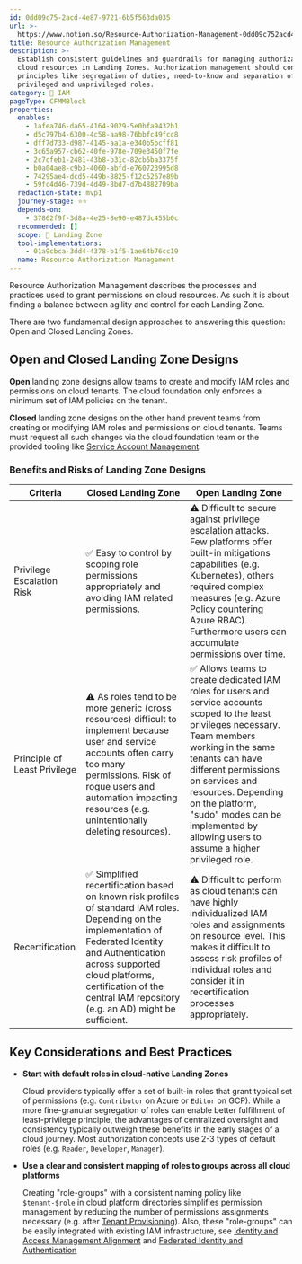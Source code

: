 ```yaml
---
id: 0dd09c75-2acd-4e87-9721-6b5f563da035
url: >-
  https://www.notion.so/Resource-Authorization-Management-0dd09c752acd4e8797216b5f563da035
title: Resource Authorization Management
description: >-
  Establish consistent guidelines and guardrails for managing authorization to
  cloud resources in Landing Zones. Authorization management should consider key
  principles like segregation of duties, need-to-know and separation of
  privileged and unprivileged roles.
category: 🔐 IAM
pageType: CFMMBlock
properties:
  enables:
    - 1afea746-da65-4164-9029-5e0bfa9432b1
    - d5c797b4-6300-4c58-aa98-76bbfc49fcc8
    - dff7d733-d987-4145-aa1a-e340b5bcff81
    - 3c65a957-cb62-40fe-978e-709e3450f7fe
    - 2c7cfeb1-2481-43b8-b31c-82cb5ba3375f
    - b0a04ae8-c9b3-4060-abfd-e760723995d8
    - 74295ae4-dcd5-449b-8825-f12c5267e89b
    - 59fc4d46-739d-4d49-8bd7-d7b4882709ba
  redaction-state: mvp1
  journey-stage: ⭐️⭐️
  depends-on:
    - 37862f9f-3d8a-4e25-8e90-e487dc455b0c
  recommended: []
  scope: 🛬 Landing Zone
  tool-implementations:
    - 01a9cbca-3dd4-4378-b1f5-1ae64b76cc19
  name: Resource Authorization Management
---
```


Resource Authorization Management describes the processes and practices used to grant permissions on cloud resources. As such it is about finding a balance between agility and control for each Landing Zone.

There are two fundamental design approaches to answering this question: Open and Closed Landing Zones.

## Open and Closed Landing Zone Designs

**Open** landing zone designs allow teams to create and modify IAM roles and permissions on cloud tenants. The cloud foundation only enforces a minimum set of IAM policies on the tenant.  

**Closed** landing zone designs on the other hand prevent teams from creating or modifying IAM roles and permissions on cloud tenants. Teams must request all such changes via the cloud foundation team or the provided tooling like [Service Account Management](./service-account-management.md).

### Benefits and Risks of Landing Zone Designs

<!-- included database a5214235-32cb-4fbf-b216-764bc7213ba3 -->
| Criteria                     | Closed Landing Zone                                                                                                                                                                                                                                                        | Open Landing Zone                                                                                                                                                                                                                                                                                                                              |
| ---------------------------- | -------------------------------------------------------------------------------------------------------------------------------------------------------------------------------------------------------------------------------------------------------------------------- | ---------------------------------------------------------------------------------------------------------------------------------------------------------------------------------------------------------------------------------------------------------------------------------------------------------------------------------------------- |
| Privilege Escalation Risk    | ✅ Easy to control by scoping role permissions appropriately and avoiding IAM related permissions.                                                                                                                                                                          | ⚠️ Difficult to secure against privilege escalation attacks. Few platforms offer built-in mitigations capabilities (e.g. Kubernetes), others required complex measures (e.g. Azure Policy countering Azure RBAC). <br>Furthermore users can accumulate permissions over time.                                                                  |
| Principle of Least Privilege | ⚠️ As roles tend to be more generic (cross resources) difficult to implement because user and service accounts often carry too many permissions. Risk of rogue users and automation impacting resources (e.g. unintentionally deleting resources).                         | ✅ Allows teams to create dedicated IAM roles for users and service accounts scoped to the least privileges necessary. Team members working in the same tenants can have different permissions on services and resources. Depending on the platform, "sudo" modes can be implemented by allowing users to assume a higher privileged role. <br> |
| Recertification              | ✅ Simplified recertification based on known risk profiles of standard IAM roles. Depending on the implementation of Federated Identity and Authentication across supported cloud platforms, certification of the central IAM repository (e.g. an AD) might be sufficient.  | ⚠️ Difficult to perform as cloud tenants can have highly individualized IAM roles and assignments on resource level. This makes it difficult to assess risk profiles of individual roles and consider it in recertification processes appropriately.                                                                                           |



## Key Considerations and Best Practices

- **Start with default roles in cloud-native Landing Zones**

    Cloud providers typically offer a set of built-in roles that grant typical set of permissions (e.g. `Contributor` on Azure or `Editor` on GCP). While a more fine-granular segregation of roles can enable better fulfillment of least-privilege principle, the advantages of centralized oversight and consistency typically outweigh these benefits in the early stages of a cloud journey. Most authorization concepts use 2-3 types of default roles (e.g. `Reader`, `Developer`, `Manager`). 

- **Use a clear and consistent mapping of roles to groups across all cloud platforms**

    Creating "role-groups" with a consistent naming policy like `$tenant-$role` in cloud platform directories simplifies permission management by reducing the number of permissions assignments necessary (e.g. after [Tenant Provisioning](../tenant-management/tenant-provisioning.md)). Also, these "role-groups" can be easily integrated with existing IAM infrastructure, see [Identity and Access Management Alignment](./identity-and-access-management-alignment.md) and [Federated Identity and Authentication](./federated-identity-and-authentication.md) 